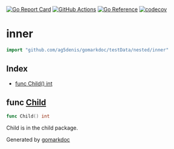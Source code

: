 <!-- Code generated by gomarkdoc. DO NOT EDIT -->

[![Go Report Card](https://goreportcard.com/badge/github.com/princjef/gomarkdoc)](https://goreportcard.com/report/github.com/princjef/gomarkdoc)
[![GitHub Actions](https://github.com/princjef/gomarkdoc/workflows/Test/badge.svg)](https://github.com/princjef/gomarkdoc/actions?query=workflow%3ATest+branch%3Amaster)
[![Go Reference](https://pkg.go.dev/badge/github.com/princjef/gomarkdoc.svg)](https://pkg.go.dev/github.com/princjef/gomarkdoc)
[![codecov](https://codecov.io/gh/princjef/gomarkdoc/branch/master/graph/badge.svg?token=171XNH5XLT)](https://codecov.io/gh/princjef/gomarkdoc)

# inner

```go
import "github.com/ag5denis/gomarkdoc/testData/nested/inner"
```

## Index

- [func Child() int](<#func-child>)


## func [Child](<https://github.com/ag5denis/gomarkdoc/blob/master/testData/nested/inner/child.go#L4>)

```go
func Child() int
```

Child is in the child package.



Generated by [gomarkdoc](<https://github.com/princjef/gomarkdoc>)
